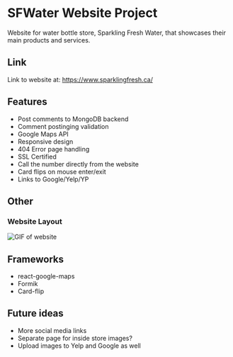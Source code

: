 # SFWater Website Project

Website for water bottle store, Sparkling Fresh Water, that showcases their main products and services.

## Link
Link to website at: https://www.sparklingfresh.ca/

## Features
* Post comments to MongoDB backend
* Comment postinging validation
* Google Maps API
* Responsive design
* 404 Error page handling
* SSL Certified
* Call the number directly from the website
* Card flips on mouse enter/exit
* Links to Google/Yelp/YP

## Other
### Website Layout
![GIF of website](https://github.com/AlKL/SFWater-Website-Project/blob/main/frontend/src/images/chrome-capture.gif)

## Frameworks
* react-google-maps
* Formik
* Card-flip

## Future ideas
* More social media links
* Separate page for inside store images? 
* Upload images to Yelp and Google as well